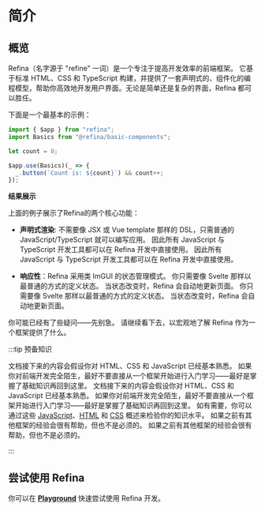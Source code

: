 # 简介

## 概览

Refina（名字源于 "refine" 一词）是一个专注于提高开发效率的前端框架。 它基于标准 HTML、CSS 和 TypeScript 构建，并提供了一套声明式的、组件化的编程模型，帮助你高效地开发用户界面。无论是简单还是复杂的界面，Refina 都可以胜任。

下面是一个最基本的示例：

```ts
import { $app } from "refina";
import Basics from "@refina/basic-components";

let count = 0;

$app.use(Basics)(_ => {
  _.button(`Count is: ${count}`) && count++;
});
```

**结果展示**

<script setup>
import CounterVue from 'snippets/counter.vue'
</script>

<CounterVue />

上面的例子展示了Refina的两个核心功能：

- **声明式渲染**: 不需要像 JSX 或 Vue template 那样的 DSL，只需普通的 JavaScript/TypeScript 就可以编写应用。 因此所有 JavaScript 与 TypeScript 开发工具都可以在 Refina 开发中直接使用。 因此所有 JavaScript 与 TypeScript 开发工具都可以在 Refina 开发中直接使用。

- **响应性**：Refina 采用类 ImGUI 的状态管理模式。 你只需要像 Svelte 那样以最普通的方式的定义状态。 当状态改变时，Refina 会自动地更新页面。 你只需要像 Svelte 那样以最普通的方式的定义状态。 当状态改变时，Refina 会自动地更新页面。

你可能已经有了些疑问——先别急。 请继续看下去，以宏观地了解 Refina 作为一个框架提供了什么。

:::tip 预备知识

文档接下来的内容会假设你对 HTML、CSS 和 JavaScript 已经基本熟悉。 如果你对前端开发完全陌生，最好不要直接从一个框架开始进行入门学习——最好是掌握了基础知识再回到这里。 文档接下来的内容会假设你对 HTML、CSS 和 JavaScript 已经基本熟悉。 如果你对前端开发完全陌生，最好不要直接从一个框架开始进行入门学习——最好是掌握了基础知识再回到这里。 如有需要，你可以通过这些 [JavaScript](https://developer.mozilla.org/en-US/docs/Web/JavaScript/A_re-introduction_to_JavaScript)、[HTML](https://developer.mozilla.org/en-US/docs/Learn/HTML/Introduction_to_HTML) 和 [CSS](https://developer.mozilla.org/en-US/docs/Learn/CSS/First_steps) 概述来检验你的知识水平。 如果之前有其他框架的经验会很有帮助，但也不是必须的。 如果之前有其他框架的经验会很有帮助，但也不是必须的。

:::

## 尝试使用 Refina

你可以在 [**Playground**](/misc/playground) 快速尝试使用 Refina 开发。
